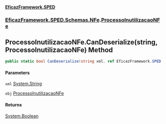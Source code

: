 #### [EficazFramework.SPED](EficazFrameworkSPED.md 'EficazFramework SPED')
### [EficazFramework.SPED.Schemas.NFe](EficazFramework.SPED.Schemas.NFe.md 'EficazFramework.SPED.Schemas.NFe').[ProcessoInutilizacaoNFe](EficazFramework.SPED.Schemas.NFe/ProcessoInutilizacaoNFe.md 'EficazFramework.SPED.Schemas.NFe.ProcessoInutilizacaoNFe')

## ProcessoInutilizacaoNFe.CanDeserialize(string, ProcessoInutilizacaoNFe) Method

```csharp
public static bool CanDeserialize(string xml, ref EficazFramework.SPED.Schemas.NFe.ProcessoInutilizacaoNFe obj);
```
#### Parameters

<a name='EficazFramework.SPED.Schemas.NFe.ProcessoInutilizacaoNFe.CanDeserialize(string,EficazFramework.SPED.Schemas.NFe.ProcessoInutilizacaoNFe).xml'></a>

`xml` [System.String](https://docs.microsoft.com/en-us/dotnet/api/System.String 'System.String')

<a name='EficazFramework.SPED.Schemas.NFe.ProcessoInutilizacaoNFe.CanDeserialize(string,EficazFramework.SPED.Schemas.NFe.ProcessoInutilizacaoNFe).obj'></a>

`obj` [ProcessoInutilizacaoNFe](EficazFramework.SPED.Schemas.NFe/ProcessoInutilizacaoNFe.md 'EficazFramework.SPED.Schemas.NFe.ProcessoInutilizacaoNFe')

#### Returns
[System.Boolean](https://docs.microsoft.com/en-us/dotnet/api/System.Boolean 'System.Boolean')